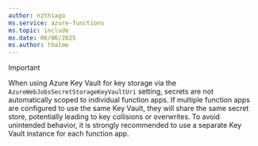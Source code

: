 ```yaml
---
author: nzthiago
ms.service: azure-functions
ms.topic: include
ms.date: 06/06/2025
ms.author: thalme
---
```


> [!IMPORTANT]
> When using Azure Key Vault for key storage via the `AzureWebJobsSecretStorageKeyVaultUri` setting, secrets are not automatically scoped to individual function apps. If multiple function apps are configured to use the same Key Vault, they will share the same secret store, potentially leading to key collisions or overwrites. To avoid unintended behavior, it is strongly recommended to use a separate Key Vault instance for each function app.